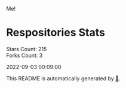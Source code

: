 Me!

# Respositories Stats
Stars Count: 215  
Forks Count: 3

2022-09-03 00:09:00  

This README is automatically generated by [🐰](https://github.com/rnitta/rnitta).

